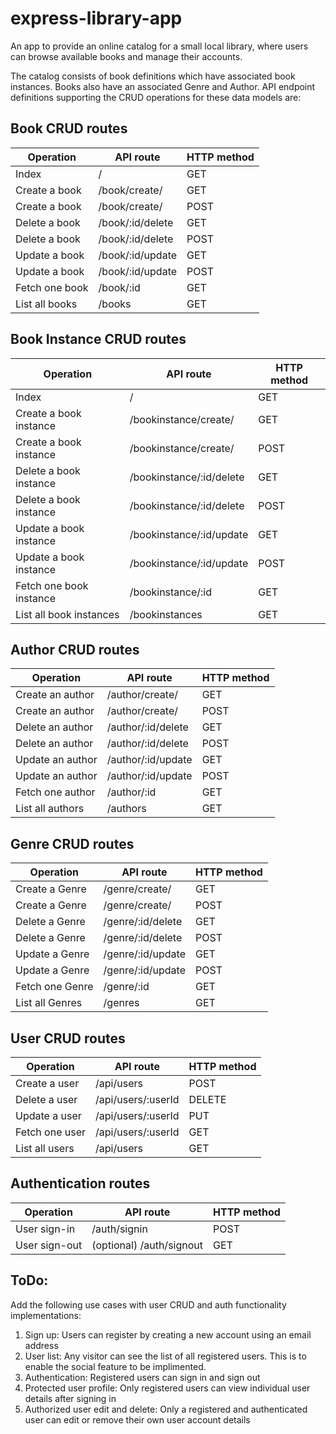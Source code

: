 # express-library-app

An app to provide an online catalog for a small local library, where users can browse available books and manage their accounts.

The catalog consists of book definitions which have associated book instances. Books also have an associated Genre and Author. API endpoint definitions supporting the CRUD operations for these data models are:

## Book CRUD routes

| Operation      | API route        | HTTP method |
| -------------- | ---------------- | ----------- |
| Index          | /                | GET         |
| Create a book  | /book/create/    | GET         |
| Create a book  | /book/create/    | POST        |
| Delete a book  | /book/:id/delete | GET         |
| Delete a book  | /book/:id/delete | POST        |
| Update a book  | /book/:id/update | GET         |
| Update a book  | /book/:id/update | POST        |
| Fetch one book | /book/:id        | GET         |
| List all books | /books           | GET         |

## Book Instance CRUD routes

| Operation               | API route                | HTTP method |
| ----------------------- | ------------------------ | ----------- |
| Index                   | /                        | GET         |
| Create a book instance  | /bookinstance/create/    | GET         |
| Create a book instance  | /bookinstance/create/    | POST        |
| Delete a book instance  | /bookinstance/:id/delete | GET         |
| Delete a book instance  | /bookinstance/:id/delete | POST        |
| Update a book instance  | /bookinstance/:id/update | GET         |
| Update a book instance  | /bookinstance/:id/update | POST        |
| Fetch one book instance | /bookinstance/:id        | GET         |
| List all book instances | /bookinstances           | GET         |

## Author CRUD routes

| Operation        | API route          | HTTP method |
| ---------------- | ------------------ | ----------- |
| Create an author | /author/create/    | GET         |
| Create an author | /author/create/    | POST        |
| Delete an author | /author/:id/delete | GET         |
| Delete an author | /author/:id/delete | POST        |
| Update an author | /author/:id/update | GET         |
| Update an author | /author/:id/update | POST        |
| Fetch one author | /author/:id        | GET         |
| List all authors | /authors           | GET         |

## Genre CRUD routes

| Operation       | API route         | HTTP method |
| --------------- | ----------------- | ----------- |
| Create a Genre  | /genre/create/    | GET         |
| Create a Genre  | /genre/create/    | POST        |
| Delete a Genre  | /genre/:id/delete | GET         |
| Delete a Genre  | /genre/:id/delete | POST        |
| Update a Genre  | /genre/:id/update | GET         |
| Update a Genre  | /genre/:id/update | POST        |
| Fetch one Genre | /genre/:id        | GET         |
| List all Genres | /genres           | GET         |

## User CRUD routes

| Operation      | API route          | HTTP method |
| -------------- | ------------------ | ----------- |
| Create a user  | /api/users         | POST        |
| Delete a user  | /api/users/:userId | DELETE      |
| Update a user  | /api/users/:userId | PUT         |
| Fetch one user | /api/users/:userId | GET         |
| List all users | /api/users         | GET         |

## Authentication routes

| Operation     | API route                | HTTP method |
| ------------- | ------------------------ | ----------- |
| User sign-in  | /auth/signin             | POST        |
| User sign-out | (optional) /auth/signout | GET         |

## ToDo:

Add the following use cases with user CRUD and auth functionality implementations:

1. Sign up: Users can register by creating a new account using an email address
2. User list: Any visitor can see the list of all registered users. This is to enable the social feature to be implimented.
3. Authentication: Registered users can sign in and sign out
4. Protected user profile: Only registered users can view individual user details after signing in
5. Authorized user edit and delete: Only a registered and authenticated user can edit or remove their own user account details
